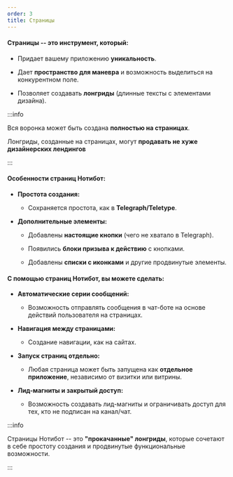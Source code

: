 ```yaml
---
order: 3
title: Страницы
---
```


#### Страницы -- это инструмент, который:

-  Придает вашему приложению **уникальность**.

-  Дает **пространство для маневра** и возможность выделиться на конкурентном поле.

-  Позволяет создавать **лонгриды** (длинные тексты с элементами дизайна).

:::info 

Вся воронка может быть создана **полностью на страницах**.

Лонгриды, созданные на страницах, могут **продавать не хуже дизайнерских лендингов**

:::

#### **Особенности страниц Нотибот:**

-  **Простота создания:**

   -  Сохраняется простота, как в **Telegraph/Teletype**.

-  **Дополнительные элементы:**

   -  Добавлены **настоящие кнопки** (чего не хватало в Telegraph).

   -  Появились **блоки призыва к действию** с кнопками.

   -  Добавлены **списки с иконками** и другие продвинутые элементы.

#### С помощью страниц Нотибот, вы можете сделать:

-  **Автоматические серии сообщений:**

   -  Возможность отправлять сообщения в чат-боте на основе действий пользователя на страницах.

-  **Навигация между страницами:**

   -  Создание навигации, как на сайтах.

-  **Запуск страниц отдельно:**

   -  Любая страница может быть запущена как **отдельное приложение**, независимо от визитки или витрины.

-  **Лид-магниты и закрытый доступ:**

   -  Возможность создавать лид-магниты и ограничивать доступ для тех, кто не подписан на канал/чат.

:::info 

Страницы Нотибот -- это **"прокачанные" лонгриды**, которые сочетают в себе простоту создания и продвинутые функциональные возможности.

:::


